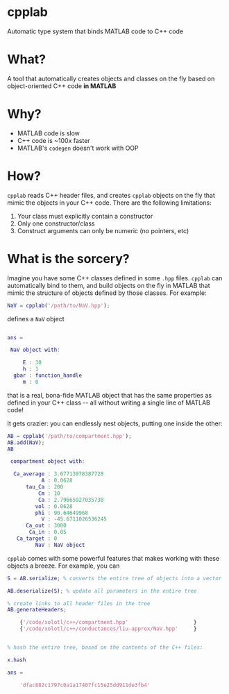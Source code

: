 # cpplab

Automatic type system that binds MATLAB code to C++ code

# What? 

A tool that automatically creates objects and classes on the fly based on object-oriented C++ code **in MATLAB**

# Why? 

* MATLAB code is slow
* C++ code is ~100x faster
* MATLAB's `codegen` doesn't work with OOP

# How? 

`cpplab` reads C++ header files, and creates `cpplab` objects on the fly that mimic the objects in your C++ code. There are the following limitations: 

1. Your class must explicitly contain a constructor
2. Only one constructor/class
3. Construct arguments can only be numeric (no pointers, etc) 

# What is the sorcery? 

Imagine you have some C++ classes defined in some `.hpp` files. `cpplab` can automatically bind to them, and build objects on the fly in MATLAB that mimic the structure of objects defined by those classes. For example:

```matlab
NaV = cpplab('/path/to/NaV.hpp');
```

defines a `NaV` object 

```matlab

ans = 

 NaV object with:

     E : 30
     h : 1
  gbar : function_handle
     m : 0

```

that is a real, bona-fide MATLAB object that has the same properties as defined in your C++ class -- all without writing a single line of MATLAB code! 

It gets crazier: you can endlessly nest objects, putting one inside the other: 

```matlab
AB = cpplab('/path/to/compartment.hpp');
AB.add(NaV);
AB

 compartment object with:

  Ca_average : 3.67713978387728
           A : 0.0628
      tau_Ca : 200
          Cm : 10
          Ca : 2.79665927035738
         vol : 0.0628
         phi : 90.64649968
           V : -45.6711026536245
      Ca_out : 3000
       Ca_in : 0.05
   Ca_target : 0
         NaV : NaV object

```

`cpplab` comes with some powerful features that makes working with these objects a breeze. For example, you can 


```matlab
S = AB.serialize; % converts the entire tree of objects into a vector

AB.deserialize(S); % update all parameters in the entire tree

% create links to all header files in the tree
AB.generateHeaders;

    {'/code/xolotl/c++/compartment.hpp'                     }
    {'/code/xolotl/c++/conductances/liu-approx/NaV.hpp'     }


% hash the entire tree, based on the contents of the C++ files:

x.hash

ans =

    'dfac882c1797c0a1a17407fc15e25dd911de3fb4'



```

